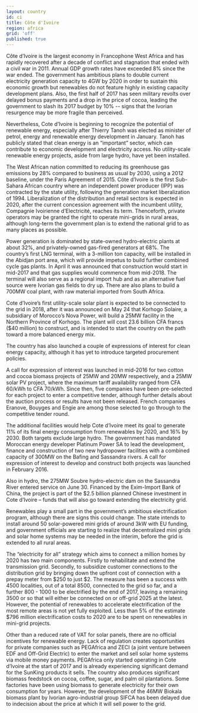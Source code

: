 ```yaml
---
layout: country
id: ci
title: Côte d'Ivoire
region: africa
grid: 'off'
published: true
---
```


Côte d’Ivoire is the largest economy in Francophone West Africa and has rapidly recovered after a decade of conflict and stagnation that ended with a civil war in 2011. Annual GDP growth rates have exceeded 8% since the war ended. The government has ambitious plans to double current electricity generation capacity to 4GW by 2020 in order to sustain this economic growth but renewables do not feature highly in existing capacity development plans. Also, the first half of 2017 has seen military revolts over delayed bonus payments and a drop in the price of cocoa, leading the government to slash its 2017 budget by 10% -- signs that the Ivorian resurgence may be more fragile than perceived.

Nevertheless, Cote d’Ivoire is beginning to recognize the potential of renewable energy, especially after Thierry Tanoh was elected as minister of petrol, energy and renewable energy development in January. Tanoh has publicly stated that clean energy is an “important” sector, which can contribute to economic development and electricity access. No utility-scale renewable energy projects, aside from large hydro, have yet been installed.

The West African nation committed to reducing its greenhouse gas emissions by 28% compared to business as usual by 2030, using a 2012 baseline, under the Paris Agreement of 2015.
Côte d’Ivoire is the first Sub-Sahara African country where an independent power producer (IPP) was contracted by the state utility, following the generation market liberalization of 1994. Liberalization of the distribution and retail sectors is expected in 2020, after the current concession agreement with the incumbent utility, Compagnie Ivoirienne d’Electricité, reaches its term. Thenceforth, private operators may be granted the right to operate mini-grids in rural areas, although long-term the government plan is to extend the national grid to as many places as possible. 

Power generation is dominated by state-owned hydro-electric plants at about 32%, and privately-owned gas-fired generators at 68%. The country’s first LNG terminal, with a 3-million ton capacity, will be installed in the Abidjan port area, which will provide impetus to build further combined cycle gas plants. In April it was announced that construction would start in mid-2017 and that gas supplies would commence from mid-2018. The terminal will also serve as a regional import hub and as an alternative fuel source were Ivorian gas fields to dry up. There are also plans to build a 700MW coal plant, with raw material imported from South Africa.

Cote d’Ivoire’s first utility-scale solar plant is expected to be connected to the grid in 2018, after it was announced on May 24 that Korhogo Solaire, a subsidiary of Morocco’s Nova Power, will build a 25MW facility in the Northern Province of Korhogo. The plant will cost 23.6 billion CFA francs ($40 million) to construct, and is intended to start the country on the path toward a more balanced energy mix.

The country has also launched a couple of expressions of interest for clean energy capacity, although it has yet to introduce targeted procurement policies.

A call for expression of interest was launched in mid-2016 for two cotton and cocoa biomass projects of 25MW and 20MW respectively, and a 25MW solar PV project, where the maximum tariff availability ranged from CFA 60/kWh to CFA 70/kWh. Since then, five companies have been pre-selected for each project to enter a competitive tender, although further details about the auction process or results have not been released. French companies Eranove, Bouyges and Engie are among those selected to go through to the competitive tender round. 

The additional facilities would help Cote d’Ivoire meet its goal to generate 11% of its final energy consumption from renewables by 2020, and 16% by 2030. Both targets exclude large hydro.
The government has mandated Moroccan energy developer Platinum Power SA to lead the development, finance and construction of two new hydropower facilities with a combined capacity of 300MW on the Bafing and Sassandra rivers. A call for expression of interest to develop and construct both projects was launched in February 2016.

Also in hydro, the 275MW Soubre hydro-electric dam on the Sassandra River entered service on June 30. Financed by the Exim-Import Bank of China, the project is part of the $2.5 billion planned Chinese investment in Cote d’Ivoire – funds that will also go toward extending the electricity grid.

Renewables play a small part in the government’s ambitious electrification program, although there are signs this could change. The state intends to install around 50 solar-powered mini grids of around 3kW with EU funding, and government officials are starting to realize that decentralized mini grids and solar home systems may be needed in the interim, before the grid is extended to all rural areas.

The “electricity for all” strategy which aims to connect a million homes by 2020 has two main components. Firstly to rehabilitate and extend the transmission grid. Secondly, to subsidize customer connections to the distribution grid by bringing down the upfront cost of connection with a prepay meter from $250 to just $2. The measure has been a success with 4500 localities, out of a total 8500, connected to the grid so far, and a further 800 - 1000 to be electrified by the end of 2017, leaving a remaining 3500 or so that will either be connected on or off-grid 2025 at the latest. However, the potential of renewables to accelerate electrification of the most remote areas is not yet fully exploited. Less than 5% of the estimate $796 million electrification costs to 2020 are to be spent on renewables in mini-grid projects.

Other than a reduced rate of VAT for solar panels, there are no official incentives for renewable energy. Lack of regulation creates opportunities for private companies such as PEGAfrica and ZECI (a joint venture between EDF and Off-Grid Electric) to enter the market and sell solar home systems via mobile money payments. PEGAfrica only started operating in Cote d’Ivoire at the start of 2017 and is already experiencing significant demand for the SunKing products it sells.
The country also produces significant biomass feedstock on cocoa, coffee, sugar, and palm oil plantations. Some factories have been using biomass to generate electricity for their own consumption for years. However, the development of the 46MW Biokala biomass plant by Ivorian agro-industrial group SIFCA has been delayed due to indecision about the price at which it will sell power to the grid. 

